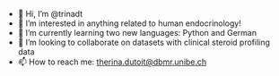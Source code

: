 - 👋 Hi, I’m @trinadt
- 👀 I’m interested in anything related to human endocrinology!
- 🌱 I’m currently learning two new languages: Python and German
- 💞️ I’m looking to collaborate on datasets with clinical steroid profiling data
- 📫 How to reach me: therina.dutoit@dbmr.unibe.ch

<!---
trinadt/trinadt is a ✨ special ✨ repository because its `README.md` (this file) appears on your GitHub profile.
You can click the Preview link to take a look at your changes.
--->

